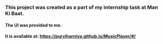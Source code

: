 ### This project was created as a part of my internship task at Man Ki Baat.

#### The UI was provided to me.

#### It is available at: https://purviharniya.github.io/MusicPlayer/#/

